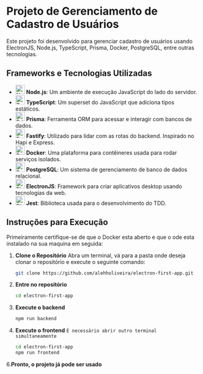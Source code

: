 # Projeto de Gerenciamento de Cadastro de Usuários

Este projeto foi desenvolvido para gerenciar cadastro de usuários usando ElectronJS, Node.js, TypeScript, Prisma, Docker, PostgreSQL, entre outras tecnologias.

## Frameworks e Tecnologias Utilizadas
- <img src="https://static-00.iconduck.com/assets.00/node-js-icon-454x512-nztofx17.png" alt="Node.js" width="24" height="24"> **Node.js**: Um ambiente de execução JavaScript do lado do servidor.
- <img src="https://upload.wikimedia.org/wikipedia/commons/4/4c/Typescript_logo_2020.svg" alt="TypeScript" width="24" height="24"> **TypeScript**: Um superset do JavaScript que adiciona tipos estáticos.
- <img src="https://cdn.worldvectorlogo.com/logos/prisma-3.svg" alt="Prisma" width="24" height="24"> **Prisma**: Ferramenta ORM para acessar e interagir com bancos de dados.
- <img src="https://cdn.worldvectorlogo.com/logos/fastify.svg" alt="Fastify" width="24" height="24"> **Fastify**: Utilizado para lidar com as rotas do backend. Inspirado no Hapi e Express.
- <img src="https://w7.pngwing.com/pngs/991/165/png-transparent-docker-hd-logo-thumbnail.png" alt="Docker" width="24" height="24"> **Docker**: Uma plataforma para contêineres usada para rodar serviços isolados.
- <img src="https://upload.wikimedia.org/wikipedia/commons/2/29/Postgresql_elephant.svg" alt="PostgreSQL" width="24" height="24"> **PostgreSQL**: Um sistema de gerenciamento de banco de dados relacional.
- <img src="https://upload.wikimedia.org/wikipedia/commons/9/91/Electron_Software_Framework_Logo.svg" alt="ElectronJS" width="24" height="24"> **ElectronJS**: Framework para criar aplicativos desktop usando tecnologias da web.
- <img src="https://docs.knapsackpro.com/images/blog/posts/run-jest-on-github-actions-with-parallelization/jest.png" alt="ElectronJS" width="24" height="24"> **Jest**: Biblioteca usada para o desenvolvimento do TDD.

## Instruções para Execução
Primeiramente certifique-se de que o Docker esta aberto e que o ode esta instalado na sua maquina em seguida:

1. **Clone o Repositório**
   Abra um terminal, vá para a pasta onde deseja clonar o repositório e execute o seguinte comando:
   ```bash
   git clone https://github.com/alehholiveira/electron-first-app.git
2. **Entre no repositório**
   ```bash
   cd electron-first-app
3. **Execute o backend**
   ```bash
   npm run backend
4. **Execute o frontend**
   `É necessário abrir outro terminal simultaneamente`
   ```bash
   cd electron-first-app
   npm run frontend
6.**Pronto, o projeto já pode ser usado**
   
